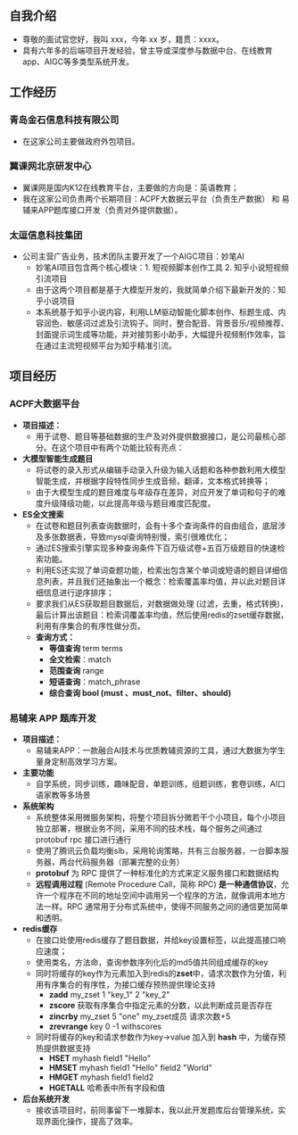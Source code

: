 ## 自我介绍

- 尊敬的面试官您好，我叫 xxx，今年 xx 岁，籍贯：xxxx。
- 具有六年多的后端项目开发经验，曾主导或深度参与数据中台、在线教育app、AIGC等多类型系统开发。

## 工作经历

### 青岛金石信息科技有限公司
- 在这家公司主要做政府外包项目。
### 翼课网北京研发中心
- 翼课网是国内K12在线教育平台，主要做的方向是：英语教育；
- 我在这家公司负责两个长期项目：ACPF大数据云平台（负责生产数据） 和 易辅来APP题库接口开发（负责对外提供数据）。
### 太逗信息科技集团
- 公司主营广告业务，技术团队主要开发了一个AIGC项目：妙笔AI
    - 妙笔AI项目包含两个核心模块：1. 短视频脚本创作工具 2. 知乎小说短视频引流项目
    - 由于这两个项目都是基于大模型开发的，我就简单介绍下最新开发的：知乎小说项目
    - 本系统基于知乎小说内容，利用LLM驱动智能化脚本创作、标题生成、内容润色、敏感词过滤及引流钩子。同时，整合配音、背景音乐/视频推荐、封面提示词生成等功能，并对接剪影小助手，大幅提升视频制作效率，旨在通过主流短视频平台为知乎精准引流。

## 项目经历

### ACPF大数据平台

* **项目描述：**
    * 用于试卷、题目等基础数据的生产及对外提供数据接口，是公司最核心部分。在这个项目中有两个功能比较有亮点：
* **大模型智能生成题目**
    * 将试卷的录入形式从编辑手动录入升级为输入话题和各种参数利用大模型智能生成，并根据字段特性同步生成音频，翻译，文本格式转换等；
    * 由于大模型生成的题目难度与年级存在差异，对应开发了单词和句子的难度升级降级功能，以此提高年级与题目难度匹配度。
* **ES全文搜索**
    * 在试卷和题目列表查询数据时，会有十多个查询条件的自由组合，底层涉及多张数据表，导致mysql查询特别慢，索引很难优化；
    * 通过ES搜索引擎实现多种查询条件下百万级试卷+五百万级题目的快速检索功能。
    * 利用ES还实现了单词查题功能，检索出包含某个单词或短语的题目详细信息列表，并且我们还抽象出一个概念：检索覆盖率均值，并以此对题目详细信息进行逆序排序；
    * 要求我们从ES获取题目数据后，对数据做处理 (过滤，去重，格式转换)，最后计算出该题目：检索词覆盖率均值，然后使用redis的zset缓存数据，利用有序集合的有序性做分页。
    * **查询方式：**
        * **等值查询** term terms
        * **全文检索**：match
        * **范围查询** range
        * **短语查询**：match_phrase
        * **综合查询 bool (must 、must_not、filter、should)**

### 易辅来 APP 题库开发

* **项目描述：**
    * 易辅来APP：一款融合AI技术与优质教辅资源的工具，通过大数据为学生量身定制高效学习方案。
* **主要功能**
    * 自学系统，同步训练，趣味配音，单题训练，组题训练，套卷训练，AI口语家教等多场景
* **系统架构**
    * 系统整体采用微服务架构，将整个项目拆分微若干个小项目，每个小项目独立部署，根据业务不同，采用不同的技术栈，每个服务之间通过 protobuf rpc 接口进行通行
    * 使用了腾讯云负载均衡slb，采用轮询策略，共有三台服务器，一台脚本服务器，两台代码服务器（部署完整的业务）
    * **protobuf** 为 RPC 提供了一种标准化的方式来定义服务接口和数据结构
    * **远程调用过程** (Remote Procedure Call，简称 RPC) **是一种通信协议**，允许一个程序在不同的地址空间中调用另一个程序的方法，就像调用本地方法一样。RPC 通常用于分布式系统中，使得不同服务之间的通信更加简单和透明。
* **redis缓存**
    * 在接口处使用redis缓存了题目数据，并给key设置标签，以此提高接口响应速度；
    * 使用类名，方法命，查询参数序列化后的md5值共同组成缓存的key
    * 同时将缓存的key作为元素加入到redis的**zset**中，请求次数作为分值，利用有序集合的有序性，为接口缓存预热提供理论支持
        * **zadd** my_zset 1 "key_1" 2 "key_2"
        * **zscore** 获取有序集合中指定元素的分数，以此判断成员是否存在
        * **zincrby** my_zset 5 "one" my_zset成员 请求次数+5
        * **zrevrange** key 0 -1 withscores
    * 同时将缓存的key和请求参数作为key->value 加入到 **hash** 中，为缓存预热提供数据支持
        * **HSET** myhash field1 "Hello"
        * **HMSET** myhash field1 "Hello" field2 "World"
        * **HMGET** myhash field1 field2
        * **HGETALL** 哈希表中所有字段和值
* **后台系统开发**
    * 接收该项目时，前同事留下一堆脚本，我以此开发题库后台管理系统，实现界面化操作，提高了效率。